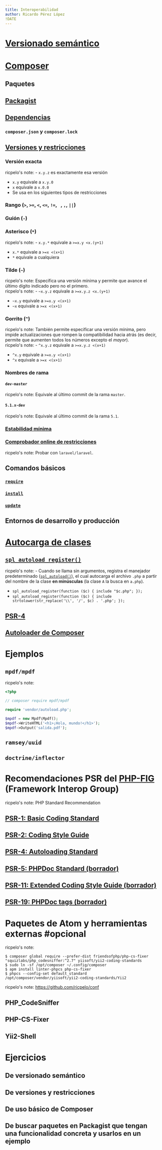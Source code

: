 ```yaml
---
title: Interoperabilidad
author: Ricardo Pérez López
!DATE
---
```


# [Versionado semántico](https://semver.org/lang/es/)


# [Composer](https://getcomposer.org/)


## Paquetes


## [Packagist](https://packagist.org/)


## [Dependencias](https://getcomposer.org/doc/01-basic-usage.md#composer-json-project-setup)


### `composer.json` y `composer.lock`


## [Versiones y restricciones](https://getcomposer.org/doc/articles/versions.md)


### Versión exacta

ricpelo's note: - `x.y.z` es exactamente esa versión  
- `x.y` equivale a `x.y.0`  
- `x` equivale a `x.0.0`  
- Se usa en los siguientes tipos de restricciones

### Rango (`>`, `>=`, `<`, `<=`, `!=`, ` `, `,`, `||`)


### Guión (`-`)


### Asterisco (`*`)

ricpelo's note: - `x.y.*` equivale a `>=x.y <x.(y+1)`  
- `x.*` equivale a `>=x <(x+1)`  
- `*` equivale a cualquiera

### Tilde (`~`)

ricpelo's note: Especifica una versión mínima y permite que avance el último dígito indicado pero no el primero.  
ricpelo's note: - `~x.y.z` equivale a `>=x.y.z <x.(y+1)`  
- `~x.y` equivale a `>=x.y <(x+1)`  
- `~x` equivale a `>=x <(x+1)`

### Gorrito (`^`)

ricpelo's note: También permite especificar una versión mínima, pero impide actualizaciones que rompen la compatibilidad hacia atrás (es decir, permite que aumenten todos los números excepto el *mayor*).  
ricpelo's note: - `^x.y.z` equivale a `>=x.y.z <(x+1)`  
- `^x.y` equivale a `>=x.y <(x+1)`  
- `^x` equivale a `>=x <(x+1)`

### Nombres de rama


#### `dev-master`

ricpelo's note: Equivale al último commit de la rama `master`.

#### `5.1.x-dev`

ricpelo's note: Equivale al último commit de la rama `5.1`.

### [Estabilidad mínima](https://getcomposer.org/doc/articles/versions.md#minimum-stability)


### [Comprobador online de restricciones](https://semver.mwl.be)

ricpelo's note: Probar con `laravel/laravel`.

## Comandos básicos


### [`require`](https://getcomposer.org/doc/03-cli.md#require)


### [`install`](https://getcomposer.org/doc/03-cli.md#install)


### [`update`](https://getcomposer.org/doc/03-cli.md#update)


## Entornos de desarrollo y producción


# [Autocarga de clases](http://php.net/manual/es/language.oop5.autoload.php)


## [`spl_autoload_register()`](http://php.net/manual/es/function.spl-autoload-register.php)

ricpelo's note: - Cuando se llama sin argumentos, registra el manejador predeterminado ([`spl_autoload()`](http://php.net/manual/es/function.spl-autoload.php)), el cual autocarga el archivo `.php` a partir del nombre de la clase **en minúsculas** (la clase `A` la busca en `a.php`).  
- `spl_autoload_register(function ($c) { include "$c.php"; });`  
- `spl_autoload_register(function ($c) { include strtolower(str_replace('\\', '/', $c) . '.php'; });`

## [PSR-4](http://www.php-fig.org/psr/psr-4/)


## [Autoloader de Composer](https://getcomposer.org/doc/01-basic-usage.md#autoloading)


# Ejemplos


## `mpdf/mpdf`

ricpelo's note:
```php
<?php

// composer require mpdf/mpdf

require 'vendor/autoload.php';

$mpdf = new Mpdf\Mpdf();
$mpdf->WriteHTML('<h1>¡Hola, mundo!</h1>');
$mpdf->Output('salida.pdf');
```

## `ramsey/uuid`


## `doctrine/inflector`


# Recomendaciones PSR del [PHP-FIG](http://www.php-fig.org/) (Framework Interop Group)

ricpelo's note: PHP Standard Recommendation

## [PSR-1: Basic Coding Standard](http://www.php-fig.org/psr/psr-1/)


## [PSR-2: Coding Style Guide](http://www.php-fig.org/psr/psr-2/)


## [PSR-4: Autoloading Standard](http://www.php-fig.org/psr/psr-4/)


## [PSR-5: PHPDoc Standard (borrador)](https://github.com/phpDocumentor/fig-standards/blob/master/proposed/phpdoc.md)


## [PSR-11: Extended Coding Style Guide (borrador)](https://github.com/php-fig/fig-standards/blob/master/proposed/extended-coding-style-guide.md)


## [PSR-19: PHPDoc tags (borrador)](https://github.com/php-fig/fig-standards/blob/master/proposed/phpdoc-tags.md)


# Paquetes de Atom y herramientas externas #opcional

ricpelo's note:

```  
$ composer global require --prefer-dist friendsofphp/php-cs-fixer "squizlabs/php_codesniffer:^2.7" yiisoft/yii2-coding-standards  
$ sudo ln -sf /opt/composer ~/.config/composer  
$ apm install linter-phpcs php-cs-fixer  
$ phpcs --config-set default_standard /opt/composer/vendor/yiisoft/yii2-coding-standards/Yii2  
```  

ricpelo's note: https://github.com/ricpelo/conf

## PHP_CodeSniffer


## PHP-CS-Fixer


## Yii2-Shell


# Ejercicios


## De versionado semántico


## De versiones y restricciones


## De uso básico de Composer


## De buscar paquetes en Packagist que tengan una funcionalidad concreta y usarlos en un ejemplo


